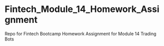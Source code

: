 # Fintech_Module_14_Homework_Assignment
Repo for Fintech Bootcamp Homework Assignment for Module 14 Trading Bots
